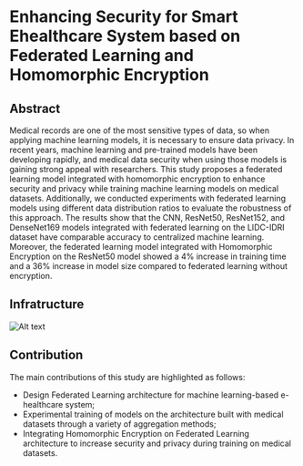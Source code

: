 # Enhancing Security for Smart Ehealthcare System based on Federated Learning and Homomorphic Encryption

## Abstract 
Medical records are one of the most sensitive types
of data, so when applying machine learning models, it is necessary
to ensure data privacy. In recent years, machine learning and
pre-trained models have been developing rapidly, and medical
data security when using those models is gaining strong appeal
with researchers. This study proposes a federated learning model
integrated with homomorphic encryption to enhance security
and privacy while training machine learning models on medical
datasets. Additionally, we conducted experiments with federated
learning models using different data distribution ratios to evaluate the robustness of this approach. The results show that the
CNN, ResNet50, ResNet152, and DenseNet169 models integrated
with federated learning on the LIDC-IDRI dataset have comparable accuracy to centralized machine learning. Moreover,
the federated learning model integrated with Homomorphic
Encryption on the ResNet50 model showed a 4% increase in
training time and a 36% increase in model size compared to
federated learning without encryption.

## Infratructure

![Alt text](./images/infra.png")

## Contribution
The main contributions of this study are highlighted as
follows:

- Design Federated Learning architecture for machine
learning-based e-healthcare system;
- Experimental training of models on the architecture built
with medical datasets through a variety of aggregation
methods;
- Integrating Homomorphic Encryption on Federated
Learning architecture to increase security and privacy
during training on medical datasets.